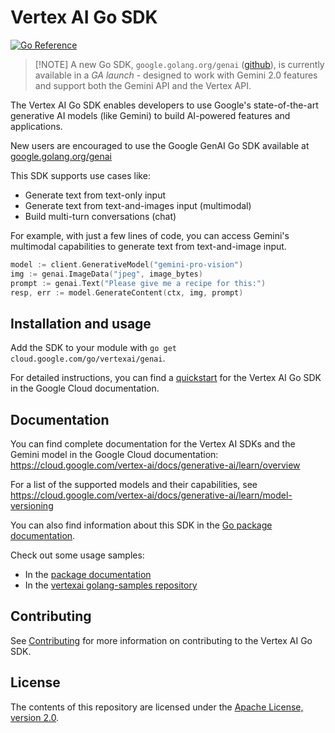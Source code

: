 # Vertex AI Go SDK

[![Go Reference](https://pkg.go.dev/badge/cloud.google.com/go/vertexai.svg)](https://pkg.go.dev/cloud.google.com/go/vertexai)

> [!NOTE] A new Go SDK, `google.golang.org/genai`
> ([github](http://pkg.go.dev/google.golang.org/genai)), is currently
> available in a *GA launch* - designed to work with Gemini
> 2.0 features and support both the Gemini API and the Vertex API.

The Vertex AI Go SDK enables developers to use Google's state-of-the-art 
generative AI models (like Gemini) to build AI-powered features and applications.

New users are encouraged to use the Google GenAI Go SDK available at
[google.golang.org/genai](http://pkg.go.dev/google.golang.org/genai)

This SDK supports use cases like:
- Generate text from text-only input
- Generate text from text-and-images input (multimodal)
- Build multi-turn conversations (chat)

For example, with just a few lines of code, you can access Gemini's multimodal
capabilities to generate text from text-and-image input.

```go
model := client.GenerativeModel("gemini-pro-vision")
img := genai.ImageData("jpeg", image_bytes)
prompt := genai.Text("Please give me a recipe for this:")
resp, err := model.GenerateContent(ctx, img, prompt)
```

## Installation and usage

Add the SDK to your module with `go get cloud.google.com/go/vertexai/genai`.

For detailed instructions, you can find a [quickstart](http://cloud.google.com/vertex-ai/docs/generative-ai/start/quickstarts/quickstart-multimodal)
for the Vertex AI Go SDK in the Google Cloud documentation.

## Documentation

You can find complete documentation for the Vertex AI SDKs and the Gemini
model in the Google Cloud documentation: https://cloud.google.com/vertex-ai/docs/generative-ai/learn/overview

For a list of the supported models and their capabilities, see https://cloud.google.com/vertex-ai/docs/generative-ai/learn/model-versioning

You can also find information about this SDK in the
[Go package documentation](https://pkg.go.dev/cloud.google.com/go/vertexai).

Check out some usage samples:

* In the [package documentation](https://pkg.go.dev/cloud.google.com/go/vertexai/genai#pkg-examples)
* In the [vertexai golang-samples repository](https://github.com/GoogleCloudPlatform/golang-samples/tree/main/vertexai)

## Contributing

See [Contributing](https://github.com/googleapis/google-cloud-go/blob/main/CONTRIBUTING.md)
for more information on contributing to the Vertex AI Go SDK.

## License

The contents of this repository are licensed under the
[Apache License, version 2.0](http://www.apache.org/licenses/LICENSE-2.0).


